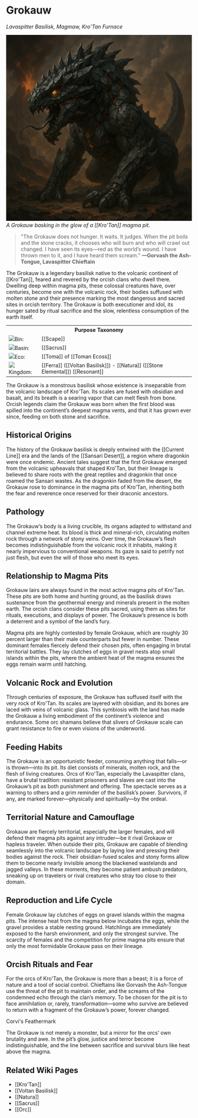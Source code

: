 <!-- wiki-header-section:start -->
# Grokauw
_Lavaspitter Basilisk, Magmaw, Kro'Tan Furnace_

<img src="wiki_images/Grokauw.png"><i>A Grokauw basking in the glow of a [[Kro'Tan]] magma pit.</i></img>

> "The Grokauw does not hunger. It waits. It judges. When the pit boils and the stone cracks, it chooses who will burn and who will crawl out changed. I have seen its eyes—red as the world’s wound. I have thrown men to it, and I have heard them scream."
> **—Gorvash the Ash-Tongue, Lavaspitter Chieftain**

The Grokauw is a legendary basilisk native to the volcanic continent of [[Kro'Tan]], feared and revered by the orcish clans who dwell there. Dwelling deep within magma pits, these colossal creatures have, over centuries, become one with the volcanic rock, their bodies suffused with molten stone and their presence marking the most dangerous and sacred sites in orcish territory. The Grokauw is both executioner and idol, its hunger sated by ritual sacrifice and the slow, relentless consumption of the earth itself.

<!-- wiki-header-section:end -->

<!-- taxonomy-table-section:start -->
<div class="taxonomy-table">
  <table>
    <tr>
      <th colspan="3">Purpose Taxonomy</th>
    </tr>
    <tr>
      <td class="taxon-label"><img src="../svg/bin.svg" class="taxon-icon">Bin:</td>
      <td class="taxon-content" colspan="2">[[Scape]]</td>
    </tr>
    <tr>
      <td class="taxon-label"><img src="../svg/basin.svg" class="taxon-icon">Basin:</td>
      <td class="taxon-content" colspan="2">[[Sacrus]]</td>
    </tr>
    <tr>
      <td class="taxon-label"><img src="../svg/eco.svg" class="taxon-icon">Eco:</td>
      <td class="taxon-content" colspan="2">[[Toma]] of [[Toman Ecoss]]</td>
    </tr>
    <tr>
      <td class="taxon-label"><img src="../svg/kingdom.svg" class="taxon-icon">Kingdom:</td>
      <td class="taxon-content" colspan="2">[[Ferra]] ([[Voltan Basilisk]]) - [[Natura]] ([[Stone Elemental]]) [[Resonant]]</td>
    </tr>
  </table>
</div>
<!-- taxonomy-table-section:end -->

The Grokauw is a monstrous basilisk whose existence is inseparable from the volcanic landscape of Kro'Tan. Its scales are fused with obsidian and basalt, and its breath is a searing vapor that can melt flesh from bone. Orcish legends claim the Grokauw was born when the first blood was spilled into the continent’s deepest magma vents, and that it has grown ever since, feeding on both stone and sacrifice.

## Historical Origins

The history of the Grokauw basilisk is deeply entwined with the [[Current Line]] era and the lands of the [[Sansari Desert]], a region where dragonkin were once endemic. Ancient tales suggest that the first Grokauw emerged from the volcanic upheavals that shaped Kro'Tan, but their lineage is believed to share roots with the great reptiles and dragonkin that once roamed the Sansari wastes. As the dragonkin faded from the desert, the Grokauw rose to dominance in the magma pits of Kro'Tan, inheriting both the fear and reverence once reserved for their draconic ancestors.

## Pathology

The Grokauw’s body is a living crucible, its organs adapted to withstand and channel extreme heat. Its blood is thick and mineral-rich, circulating molten rock through a network of stony veins. Over time, the Grokauw’s flesh becomes indistinguishable from the volcanic rock it inhabits, making it nearly impervious to conventional weapons. Its gaze is said to petrify not just flesh, but even the will of those who meet its eyes.

## Relationship to Magma Pits

Grokauw lairs are always found in the most active magma pits of Kro'Tan. These pits are both home and hunting ground, as the basilisk draws sustenance from the geothermal energy and minerals present in the molten earth. The orcish clans consider these pits sacred, using them as sites for rituals, executions, and displays of power. The Grokauw’s presence is both a deterrent and a symbol of the land’s fury.

Magma pits are highly contested by female Grokauw, which are roughly 30 percent larger than their male counterparts but fewer in number. These dominant females fiercely defend their chosen pits, often engaging in brutal territorial battles. They lay clutches of eggs in gravel nests atop small islands within the pits, where the ambient heat of the magma ensures the eggs remain warm until hatching.

## Volcanic Rock and Evolution

Through centuries of exposure, the Grokauw has suffused itself with the very rock of Kro'Tan. Its scales are layered with obsidian, and its bones are laced with veins of volcanic glass. This symbiosis with the land has made the Grokauw a living embodiment of the continent’s violence and endurance. Some orc shamans believe that slivers of Grokauw scale can grant resistance to fire or even visions of the underworld.

## Feeding Habits

The Grokauw is an opportunistic feeder, consuming anything that falls—or is thrown—into its pit. Its diet consists of minerals, molten rock, and the flesh of living creatures. Orcs of Kro'Tan, especially the Lavaspitter clans, have a brutal tradition: resistant prisoners and slaves are cast into the Grokauw’s pit as both punishment and offering. The spectacle serves as a warning to others and a grim reminder of the basilisk’s power. Survivors, if any, are marked forever—physically and spiritually—by the ordeal.

## Territorial Nature and Camouflage

Grokauw are fiercely territorial, especially the larger females, and will defend their magma pits against any intruder—be it rival Grokauw or hapless traveler. When outside their pits, Grokauw are capable of blending seamlessly into the volcanic landscape by laying low and pressing their bodies against the rock. Their obsidian-fused scales and stony forms allow them to become nearly invisible among the blackened wastelands and jagged valleys. In these moments, they become patient ambush predators, sneaking up on travelers or rival creatures who stray too close to their domain.

## Reproduction and Life Cycle

Female Grokauw lay clutches of eggs on gravel islands within the magma pits. The intense heat from the magma below incubates the eggs, while the gravel provides a stable nesting ground. Hatchlings are immediately exposed to the harsh environment, and only the strongest survive. The scarcity of females and the competition for prime magma pits ensure that only the most formidable Grokauw pass on their lineage.

## Orcish Rituals and Fear

For the orcs of Kro'Tan, the Grokauw is more than a beast; it is a force of nature and a tool of social control. Chieftains like Gorvash the Ash-Tongue use the threat of the pit to maintain order, and the screams of the condemned echo through the clan’s memory. To be chosen for the pit is to face annihilation or, rarely, transformation—some who survive are believed to return with a fragment of the Grokauw’s power, forever changed.

<div class="feathermark">
    <p class="feathermark-attribution">Corvi's Feathermark</p>
    The Grokauw is not merely a monster, but a mirror for the orcs’ own brutality and awe. In the pit’s glow, justice and terror become indistinguishable, and the line between sacrifice and survival blurs like heat above the magma.
</div>

## Related Wiki Pages

- [[Kro'Tan]]
- [[Voltan Basilisk]]
- [[Natura]]
- [[Sacrus]]
- [[Orc]]
